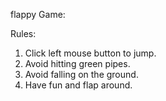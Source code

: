 flappy Game:

Rules:
1. Click left mouse button to jump.
2. Avoid hitting green pipes.
3. Avoid falling on the ground.
4. Have fun and flap around.
